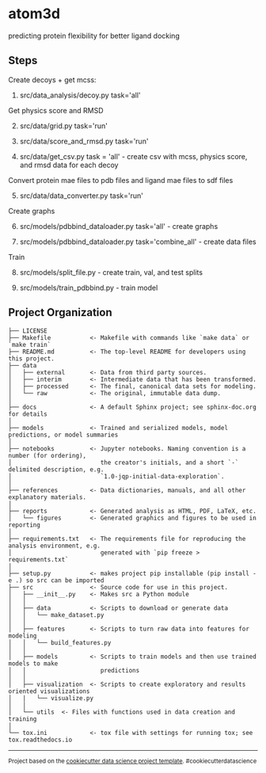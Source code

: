 atom3d
==============================

predicting protein flexibility for better ligand docking

Steps
------------
Create decoys + get mcss:
1. src/data_analysis/decoy.py task='all'

Get physics score and RMSD

2. src/data/grid.py task='run' 

3. src/data/score_and_rmsd.py task='run'

4. src/data/get_csv.py task = 'all' - create csv with mcss, physics score, and rmsd data for each decoy

Convert protein mae files to pdb files and ligand mae files to sdf files 

5. src/data/data_converter.py task='run'

Create graphs

6. src/models/pdbbind_dataloader.py task='all' - create graphs

7. src/models/pdbbind_dataloader.py task='combine_all' - create data files

Train

8. src/models/split_file.py - create train, val, and test splits

9. src/models/train_pdbbind.py - train model

Project Organization
------------

    ├── LICENSE
    ├── Makefile           <- Makefile with commands like `make data` or `make train`
    ├── README.md          <- The top-level README for developers using this project.
    ├── data
    │   ├── external       <- Data from third party sources.
    │   ├── interim        <- Intermediate data that has been transformed.
    │   ├── processed      <- The final, canonical data sets for modeling.
    │   └── raw            <- The original, immutable data dump.
    │
    ├── docs               <- A default Sphinx project; see sphinx-doc.org for details
    │
    ├── models             <- Trained and serialized models, model predictions, or model summaries
    │
    ├── notebooks          <- Jupyter notebooks. Naming convention is a number (for ordering),
    │                         the creator's initials, and a short `-` delimited description, e.g.
    │                         `1.0-jqp-initial-data-exploration`.
    │
    ├── references         <- Data dictionaries, manuals, and all other explanatory materials.
    │
    ├── reports            <- Generated analysis as HTML, PDF, LaTeX, etc.
    │   └── figures        <- Generated graphics and figures to be used in reporting
    │
    ├── requirements.txt   <- The requirements file for reproducing the analysis environment, e.g.
    │                         generated with `pip freeze > requirements.txt`
    │
    ├── setup.py           <- makes project pip installable (pip install -e .) so src can be imported
    ├── src                <- Source code for use in this project.
    │   ├── __init__.py    <- Makes src a Python module
    │   │
    │   ├── data           <- Scripts to download or generate data
    │   │   └── make_dataset.py
    │   │
    │   ├── features       <- Scripts to turn raw data into features for modeling
    │   │   └── build_features.py
    │   │
    │   ├── models         <- Scripts to train models and then use trained models to make
    │   │                     predictions
    │   │
    │   ├── visualization  <- Scripts to create exploratory and results oriented visualizations
    │   |   └── visualize.py
    │   │  
    │   └── utils  <- Files with functions used in data creation and training
    │
    └── tox.ini            <- tox file with settings for running tox; see tox.readthedocs.io


--------

<p><small>Project based on the <a target="_blank" href="https://drivendata.github.io/cookiecutter-data-science/">cookiecutter data science project template</a>. #cookiecutterdatascience</small></p>
